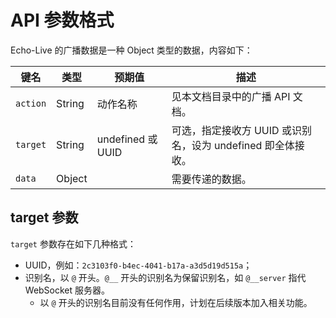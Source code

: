 # API 参数格式
Echo-Live 的广播数据是一种 Object 类型的数据，内容如下：

| 键名 | 类型 | 预期值 | 描述 |
| - | - | - | - |
| `action` | String | 动作名称 | 见本文档目录中的广播 API 文档。 |
| `target` | String | undefined 或 UUID | 可选，指定接收方 UUID 或识别名，设为 undefined 即全体接收。 |
| `data` | Object | | 需要传递的数据。 |

## target 参数
`target` 参数存在如下几种格式：

- UUID，例如：`2c3103f0-b4ec-4041-b17a-a3d5d19d515a`；
- 识别名，以 `@` 开头。`@__` 开头的识别名为保留识别名，如 `@__server` 指代 WebSocket 服务器。
  - 以 `@` 开头的识别名目前没有任何作用，计划在后续版本加入相关功能。